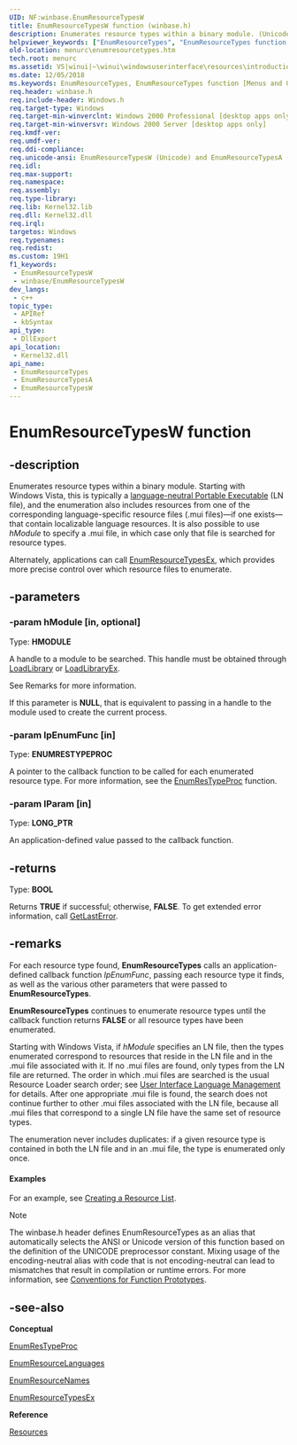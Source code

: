 ```yaml
---
UID: NF:winbase.EnumResourceTypesW
title: EnumResourceTypesW function (winbase.h)
description: Enumerates resource types within a binary module. (Unicode)
helpviewer_keywords: ["EnumResourceTypes", "EnumResourceTypes function [Menus and Other Resources]", "EnumResourceTypesW", "_win32_EnumResourceTypes", "_win32_enumresourcetypes_cpp", "menurc.enumresourcetypes", "winbase/EnumResourceTypes", "winbase/EnumResourceTypesW", "winui._win32_enumresourcetypes"]
old-location: menurc\enumresourcetypes.htm
tech.root: menurc
ms.assetid: VS|winui|~\winui\windowsuserinterface\resources\introductiontoresources\resourcereference\resourcefunctions\enumresourcetypes.htm
ms.date: 12/05/2018
ms.keywords: EnumResourceTypes, EnumResourceTypes function [Menus and Other Resources], EnumResourceTypesA, EnumResourceTypesW, _win32_EnumResourceTypes, _win32_enumresourcetypes_cpp, menurc.enumresourcetypes, winbase/EnumResourceTypes, winbase/EnumResourceTypesA, winbase/EnumResourceTypesW, winui._win32_enumresourcetypes
req.header: winbase.h
req.include-header: Windows.h
req.target-type: Windows
req.target-min-winverclnt: Windows 2000 Professional [desktop apps only]
req.target-min-winversvr: Windows 2000 Server [desktop apps only]
req.kmdf-ver: 
req.umdf-ver: 
req.ddi-compliance: 
req.unicode-ansi: EnumResourceTypesW (Unicode) and EnumResourceTypesA (ANSI)
req.idl: 
req.max-support: 
req.namespace: 
req.assembly: 
req.type-library: 
req.lib: Kernel32.lib
req.dll: Kernel32.dll
req.irql: 
targetos: Windows
req.typenames: 
req.redist: 
ms.custom: 19H1
f1_keywords:
 - EnumResourceTypesW
 - winbase/EnumResourceTypesW
dev_langs:
 - c++
topic_type:
 - APIRef
 - kbSyntax
api_type:
 - DllExport
api_location:
 - Kernel32.dll
api_name:
 - EnumResourceTypes
 - EnumResourceTypesA
 - EnumResourceTypesW
---
```


# EnumResourceTypesW function


## -description

Enumerates resource types within a binary module. Starting with Windows Vista, this is typically a <a href="/windows/desktop/Intl/mui-resource-management">language-neutral Portable Executable</a> (LN file), and the enumeration also includes resources from one of the corresponding language-specific resource files (.mui files)—if one exists—that contain localizable language resources. It is also possible to use <i>hModule</i> to specify a .mui file, in which case only that file is searched for resource types.

Alternately, applications can call <a href="/windows/desktop/api/libloaderapi/nf-libloaderapi-enumresourcetypesexw">EnumResourceTypesEx</a>, which provides more precise control over which resource files to enumerate.

## -parameters

### -param hModule [in, optional]

Type: <b>HMODULE</b>

A handle to a module to be searched. This handle must be obtained through <a href="/windows/desktop/api/libloaderapi/nf-libloaderapi-loadlibrarya">LoadLibrary</a> or <a href="/windows/desktop/api/libloaderapi/nf-libloaderapi-loadlibraryexa">LoadLibraryEx</a>.
					
See Remarks for more information.

If this parameter is <b>NULL</b>, that is equivalent to passing in a handle to the module used to create the current process.

### -param lpEnumFunc [in]

Type: <b>ENUMRESTYPEPROC</b>

A pointer to the callback function to be called for each enumerated resource type. For more information, see the <a href="/windows/desktop/api/libloaderapi/nc-libloaderapi-enumrestypeprocw">EnumResTypeProc</a> function.

### -param lParam [in]

Type: <b>LONG_PTR</b>

An application-defined value passed to the callback function.

## -returns

Type: <b>BOOL</b>

Returns <b>TRUE</b> if successful; otherwise, <b>FALSE</b>. To get extended error information, call <a href="/windows/desktop/api/errhandlingapi/nf-errhandlingapi-getlasterror">GetLastError</a>.

## -remarks

For each resource type found, <b>EnumResourceTypes</b> calls an application-defined callback function <i>lpEnumFunc</i>, passing each resource type it finds, as well as the various other parameters that were passed to <b>EnumResourceTypes</b>.

<b>EnumResourceTypes</b> continues to enumerate resource types until the callback function returns <b>FALSE</b> or all resource types have been enumerated.

Starting with Windows Vista, if <i>hModule</i> specifies an LN file, then the types enumerated correspond to resources that reside in the LN file and in the .mui file associated with it. If no .mui files are found, only types from the LN file are returned. The order in which .mui files are searched is the usual Resource Loader search order; see <a href="/windows/desktop/Intl/user-interface-language-management">User Interface Language Management</a> for details. After one appropriate .mui file is found, the search does not continue further to other .mui files associated with the LN file, because all .mui files that correspond to a single LN file have the same set of resource types.

The enumeration never includes duplicates: if a given resource type is contained in both the LN file and in an .mui file, the type is enumerated only once.


#### Examples

For an example, see <a href="/windows/desktop/menurc/using-resources">Creating a Resource List</a>.

<div class="code"></div>




> [!NOTE]
> The winbase.h header defines EnumResourceTypes as an alias that automatically selects the ANSI or Unicode version of this function based on the definition of the UNICODE preprocessor constant. Mixing usage of the encoding-neutral alias with code that is not encoding-neutral can lead to mismatches that result in compilation or runtime errors. For more information, see [Conventions for Function Prototypes](/windows/win32/intl/conventions-for-function-prototypes).

## -see-also

<b>Conceptual</b>



<a href="/windows/desktop/api/libloaderapi/nc-libloaderapi-enumrestypeprocw">EnumResTypeProc</a>



<a href="/windows/desktop/api/winbase/nf-winbase-enumresourcelanguagesa">EnumResourceLanguages</a>



<a href="/windows/win32/api/libloaderapi/nf-libloaderapi-enumresourcenamesa">EnumResourceNames</a>



<a href="/windows/desktop/api/libloaderapi/nf-libloaderapi-enumresourcetypesexw">EnumResourceTypesEx</a>



<b>Reference</b>



<a href="/windows/desktop/menurc/resources">Resources</a>
